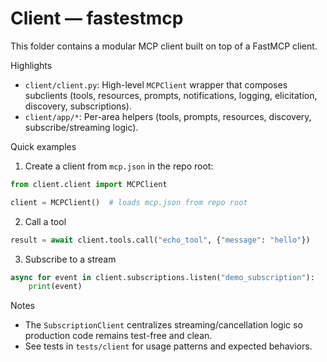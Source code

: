 # Client — fastestmcp

This folder contains a modular MCP client built on top of a FastMCP client.

Highlights
- `client/client.py`: High-level `MCPClient` wrapper that composes subclients (tools, resources, prompts, notifications, logging, elicitation, discovery, subscriptions).
- `client/app/*`: Per-area helpers (tools, prompts, resources, discovery, subscribe/streaming logic).

Quick examples

1) Create a client from `mcp.json` in the repo root:

```py
from client.client import MCPClient

client = MCPClient()  # loads mcp.json from repo root
```

2) Call a tool

```py
result = await client.tools.call("echo_tool", {"message": "hello"})
```

3) Subscribe to a stream

```py
async for event in client.subscriptions.listen("demo_subscription"):
    print(event)
```

Notes
- The `SubscriptionClient` centralizes streaming/cancellation logic so production code remains test-free and clean.
- See tests in `tests/client` for usage patterns and expected behaviors.
